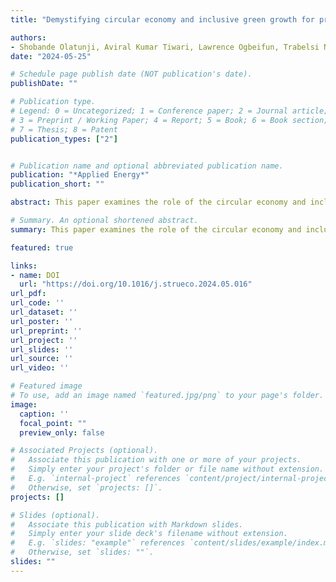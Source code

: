 ```yaml
---
title: "Demystifying circular economy and inclusive green growth for promoting energy transition and carbon neutrality in Europe"

authors:
- Shobande Olatunji, Aviral Kumar Tiwari, Lawrence Ogbeifun, Trabelsi Nader
date: "2024-05-25"

# Schedule page publish date (NOT publication's date).
publishDate: ""

# Publication type.
# Legend: 0 = Uncategorized; 1 = Conference paper; 2 = Journal article;
# 3 = Preprint / Working Paper; 4 = Report; 5 = Book; 6 = Book section;
# 7 = Thesis; 8 = Patent
publication_types: ["2"]


# Publication name and optional abbreviated publication name.
publication: "*Applied Energy*"
publication_short: ""

abstract: This paper examines the role of the circular economy and inclusive green growth in promoting energy transition and carbon neutrality for several European countries during 2009–2021, using an advanced econometric strategy. To achieve this objective, we employed a three-pronged empirical strategy. The first strategy involved standard panel specifications, such as pooled ordinary least squares, Fixed Effects, Roger panel regression, white panel regression, and Driscoll–Kraay standard errors. The second strategy explored the long- and short-term dynamics of the relationships using the dynamic specifications of the Generalised Method of Moments, comprising the augmented Arellano–Bond, Ahn–Schmidt, Arellano–Bond, and Arellano–Bover/Blundell–Bond estimators. It further controls for endoegeneity using the Two stages Lease Square (2SLS and Lewbel 2SLS). The third strategy employed the Machado and Silva quantiles via moments to re-evaluate the heterogeneity drivers of carbon neutrality. Furthermore, an alternative and complementary strategy based on the statistical procedures of Hausman–Taylor and Feasible Generalized Least Squares was employed to verify robustness. The findings suggest that prior carbon emissions positively predict future emissions. Also, our results reveal that the adoption of a circular economy, including green growth and renewable energy, can significantly contribute to reducing carbon emissions. In contrast, domestic economic drivers, and eco-innovation increase carbon emissions. We propose that policymakers mandate producers to oversee the entirety of their product life cycles as a means to mitigate carbon emissions. Furthermore, endorsing training programs and educational initiatives aimed at cultivating the requisite skills for the energy transition and the adoption of circular economy practices is imperative for ensuring the realization of a successful low-carbon economy.

# Summary. An optional shortened abstract.
summary: This paper examines the role of the circular economy and inclusive green growth in promoting energy transition and carbon neutrality for several European countries during 2009–2021, using an advanced econometric strategy. To achieve this objective, we employed a three-pronged empirical strategy. The first strategy involved standard panel specifications, such as pooled ordinary least squares, Fixed Effects, Roger panel regression, white panel regression, and Driscoll–Kraay standard errors. The second strategy explored the long- and short-term dynamics of the relationships using the dynamic specifications of the Generalised Method of Moments, comprising the augmented Arellano–Bond, Ahn–Schmidt, Arellano–Bond, and Arellano–Bover/Blundell–Bond estimators. It further controls for endoegeneity using the Two stages Lease Square (2SLS and Lewbel 2SLS). The third strategy employed the Machado and Silva quantiles via moments to re-evaluate the heterogeneity drivers of carbon neutrality. Furthermore, an alternative and complementary strategy based on the statistical procedures of Hausman–Taylor and Feasible Generalized Least Squares was employed to verify robustness. The findings suggest that prior carbon emissions positively predict future emissions. Also, our results reveal that the adoption of a circular economy, including green growth and renewable energy, can significantly contribute to reducing carbon emissions. In contrast, domestic economic drivers, and eco-innovation increase carbon emissions. We propose that policymakers mandate producers to oversee the entirety of their product life cycles as a means to mitigate carbon emissions. Furthermore, endorsing training programs and educational initiatives aimed at cultivating the requisite skills for the energy transition and the adoption of circular economy practices is imperative for ensuring the realization of a successful low-carbon economy.

featured: true

links:
- name: DOI
  url: "https://doi.org/10.1016/j.strueco.2024.05.016"
url_pdf: 
url_code: ''
url_dataset: ''
url_poster: ''
url_preprint: ''
url_project: ''
url_slides: ''
url_source: ''
url_video: ''

# Featured image
# To use, add an image named `featured.jpg/png` to your page's folder. 
image:
  caption: ''
  focal_point: ""
  preview_only: false

# Associated Projects (optional).
#   Associate this publication with one or more of your projects.
#   Simply enter your project's folder or file name without extension.
#   E.g. `internal-project` references `content/project/internal-project/index.md`.
#   Otherwise, set `projects: []`.
projects: []

# Slides (optional).
#   Associate this publication with Markdown slides.
#   Simply enter your slide deck's filename without extension.
#   E.g. `slides: "example"` references `content/slides/example/index.md`.
#   Otherwise, set `slides: ""`.
slides: ""
---
```

